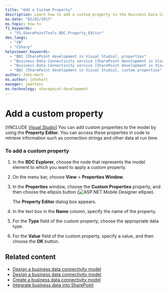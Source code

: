 ```yaml
---
title: "Add a Custom Property"
description: Learn how to add a custom property to the Business Data Connectivity (BDC) model in SharePoint, using the Property Editor in Visual Studio's BDC Explorer.
ms.date: "02/02/2017"
ms.topic: how-to
f1_keywords:
  - "VS.SharePointTools.BDC.Property_Editor"
dev_langs:
  - "VB"
  - "CSharp"
helpviewer_keywords:
  - "BDC [SharePoint development in Visual Studio], properties"
  - "Business Data Connectivity service [SharePoint development in Visual Studio], properties"
  - "Business Data Connectivity service [SharePoint development in Visual Studio], custom properties"
  - "BDC [SharePoint development in Visual Studio], custom properties"
author: John-Hart
ms.author: johnhart
manager: jmartens
ms.technology: sharepoint-development
---
```

# Add a custom property

 [!INCLUDE [Visual Studio](~/includes/applies-to-version/vs-windows-only.md)]
  You can add custom properties to the model by using the **Property Editor**. You can access these properties in code to retrieve information such as connection strings and other data at run time.

### To add a custom property

1. In the **BDC Explorer**, choose the node that represents the model element to which you want to apply a custom property.

2. On the menu bar, choose **View** > **Properties Window**.

3. In the **Properties** window, choose the **Custom Properties** property, and then choose the ellipsis button (![ASP.NET Mobile Designer ellipse](../sharepoint/media/mwellipsis.gif "ASP.NET Mobile Designer ellipse")).

     The **Property Editor** dialog box appears.

4. In the text box in the **Name** column, specify the name of the property.

5. For the **Type** field of the custom property, choose the appropriate data type.

6. For the **Value** field of the custom property, specify a value, and then choose the **OK** button.

## Related content
- [Design a business data connectivity model](../sharepoint/designing-a-business-data-connectivity-model.md)
- [Design a business data connectivity model](../sharepoint/designing-a-business-data-connectivity-model.md)
- [Create a business data connectivity model](../sharepoint/creating-a-business-data-connectivity-model.md)
- [Integrate business data into SharePoint](../sharepoint/integrating-business-data-into-sharepoint.md)
